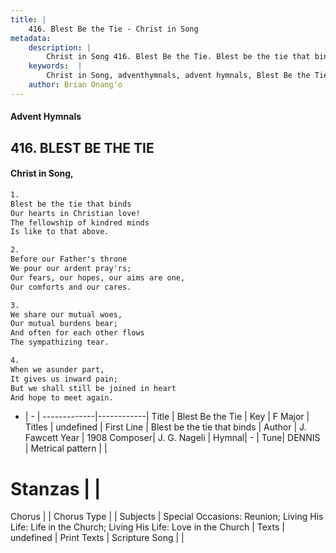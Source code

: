 ```yaml
---
title: |
    416. Blest Be the Tie - Christ in Song
metadata:
    description: |
        Christ in Song 416. Blest Be the Tie. Blest be the tie that binds Our hearts in Christian love! The fellowship of kindred minds Is like to that above.
    keywords:  |
        Christ in Song, adventhymnals, advent hymnals, Blest Be the Tie, Blest be the tie that binds . 
    author: Brian Onang'o
---
```


#### Advent Hymnals
## 416. BLEST BE THE TIE
####  Christ in Song,

```txt
1.
Blest be the tie that binds
Our hearts in Christian love!
The fellowship of kindred minds
Is like to that above.

2.
Before our Father's throne
We pour our ardent pray'rs;
Our fears, our hopes, our aims are one,
Our comforts and our cares.

3.
We share our mutual woes,
Our mutual burdens bear;
And often for each other flows
The sympathizing tear.

4.
When we asunder part,
It gives us inward pain;
But we shall still be joined in heart
And hope to meet again.


```

- |   -  |
-------------|------------|
Title | Blest Be the Tie |
Key | F Major |
Titles | undefined |
First Line | Blest be the tie that binds  |
Author | J. Fawcett
Year | 1908
Composer| J. G. Nageli |
Hymnal|  - |
Tune| DENNIS |
Metrical pattern | |
# Stanzas |  |
Chorus |  |
Chorus Type |  |
Subjects | Special Occasions: Reunion; Living His Life: Life in the Church; Living His Life: Love in the Church |
Texts | undefined |
Print Texts | 
Scripture Song |  |
    
